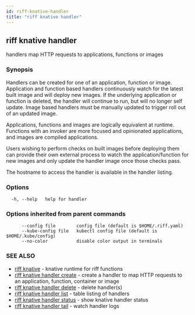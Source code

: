 ```yaml
---
id: riff-knative-handler
title: "riff knative handler"
---
```

## riff knative handler

handlers map HTTP requests to applications, functions or images

### Synopsis

Handlers can be created for one of an application, function or image.
Application and function based handlers continuously watch for the latest built
image and will deploy new images. If the underlying application or function is
deleted, the handler will continue to run, but will no longer self update. Image
based handlers must be manually updated to trigger roll out of an updated image.

Applications, functions and images are logically equivalent at runtime.
Functions with an invoker are more focused and opinionated applications, and
images are compiled applications.

Users wishing to perform checks on built images before deploying them can
provide their own external process to watch the application/function for new
images and only update the handler image once those checks pass.

The hostname to access the handler is available in the handler listing.

### Options

```
  -h, --help   help for handler
```

### Options inherited from parent commands

```
      --config file        config file (default is $HOME/.riff.yaml)
      --kube-config file   kubectl config file (default is $HOME/.kube/config)
      --no-color           disable color output in terminals
```

### SEE ALSO

* [riff knative](riff_knative.md)	 - knative runtime for riff functions
* [riff knative handler create](riff_knative_handler_create.md)	 - create a handler to map HTTP requests to an application, function, container or image
* [riff knative handler delete](riff_knative_handler_delete.md)	 - delete handler(s)
* [riff knative handler list](riff_knative_handler_list.md)	 - table listing of handlers
* [riff knative handler status](riff_knative_handler_status.md)	 - show knative handler status
* [riff knative handler tail](riff_knative_handler_tail.md)	 - watch handler logs


